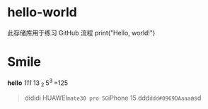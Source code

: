 # hello-world
此存储库用于练习 GitHub 流程
print("Hello, world!")
# Smile
**hello**
_111_
13<sub> 2 </sub>
5<sup>3 </sup>=125
>dididi
HUAWEI`mate30 pro 5G`iPhone 15
ddd`ddd#0969DAaaa`asd
